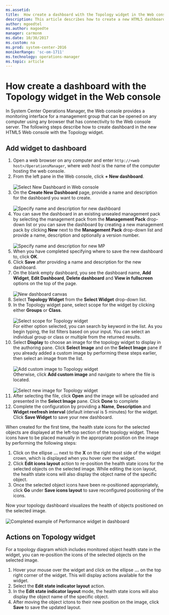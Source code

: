```yaml
---
ms.assetid: 
title:  How create a dashboard with the Topology widget in the Web console
description: This article describes how to create a new HTML5 dashboards in System Center Operations Manager with the Topology widget.  
author: mgoedtel
ms.author: magoedte
manager: carmonm
ms.date: 10/30/2017
ms.custom: na
ms.prod: system-center-2016
monikerRange: 'sc-om-1711'
ms.technology: operations-manager
ms.topic: article
---
```


# How create a dashboard with the Topology widget in the Web console
In System Center Operations Manager, the Web console provides a monitoring interface for a management group that can be opened on any computer using any browser that has connectivity to the Web console server. The following steps describe how to create dashboard in the new HTML5 Web console with the Topology widget.

## Add widget to dashboard

1. Open a web browser on any computer and enter `http://<web host>/OperationsManager`, where *web host* is the name of the computer hosting the web console. 
2. From the left pane in the Web console, click **+ New dashboard**.<br><br> ![Select New Dashboard in Web console](./media/create-web-dashboard-alerts/web-console-new-dashboard-01.png)<br>
3. On the **Create New Dashboard** page, provide a name and description for the dashboard you want to create.<br><br> ![Specify name and description for new dashboard](./media/create-web-dashboard-alerts/web-console-new-dashboard-02.png)<br> 
4. You can save the dashboard in an existing unsealed management pack by selecting the management pack from the **Management Pack** drop-down list or you can save the dashboard by creating a new management pack by clicking **New** next to the **Management Pack** drop-down list and provide a name, description and optionally a version number. <br><br>  ![Specify name and description for new MP](./media/create-web-dashboard-alerts/web-console-new-dashboard-03.png)<br> 
5. When you have completed specifying where to save the new dashboard to, click **OK**.
6. Click **Save** after providing a name and description for the new dashboard. 
7. On the blank empty dashboard, you see the dashboard name, **Add Widget**, **Edit Dashboard**, **Delete dashboard** and **View in fullscreen** options on the top of the page.<br><br> ![New dashboard canvas](./media/create-web-dashboard-alerts/web-console-new-dashboard-04.png)<br> 
8. Select **Topology Widget** from the **Select Widget** drop-down list.
9. In the Topology widget pane, select scope for the widget by clicking either **Groups** or **Class**.<br><br> ![Select scope for Topology widget](./media/create-web-dashboard-topology/web-console-new-dashboard-topology.png)<br>  For either option selected, you can search by keyword in the list.  As you begin typing, the list filters based on your input.  You can select an individual group or class or multiple from the returned results.
11. Select **Display** to choose an image for the topology widget to display in the authoring pane.  Click **Select Image** and on the **Select Image** pane if you already added a custom image by performing these steps earlier, then select an image from the list.<br><br> ![Add custom image to Topology widget](./media/create-web-dashboard-topology/web-console-new-dashboard-topology-01.png)<br>  Otherwise, click **Add custom image** and navigate to where the file is located.<br><br> ![Select new image for Topology widget](./media/create-web-dashboard-topology/web-console-new-dashboard-topology-02.png)<br>   
12. After selecting the file, click **Open** and the image will be uploaded and presented in the **Select Image** pane.  Click **Done** to complete 
13. Complete the configuration by providing a **Name**, **Description** and **Widget reefresh interval** (default interval is 5 minutes) for the widget.  Click **Save Widget** to save your new dashboard.  

When created for the first time, the health state icons for the selected objects are displayed at the left-top section of the topology widget. These icons have to be placed manually in the appropriate position on the image by performing the following steps:

1. Click on the ellipse **…** next to the **X** on the right most side of the widget crown, which is displayed when you hover over the widget.
2. Click **Edit icons layout** action to re-position the health state icons for the selected objects on the selected image. While editing the icon layout, the health state icons will also display the object name of the specific object.
3. Once the selected object icons have been re-positioned appropriately, click **Go** under **Save icons layout** to save reconfigured positioning of the icons.

Now your topology dashboard visualizes the health of objects positioned on the selected image.<br><br> ![Completed example of Performance widget in dashboard](./media/create-web-dashboard-topology/web-console-new-dashboard-topology-03.png)

## Actions on Topology widget
For a topology diagram which includes monitored object health state in the widget, you can re-position the icons of the selected objects on the selected image.

1. Hover your mouse over the widget and click on the ellipse **...** on the top right corner of the widget.  This will display actions available for the widget. 
2. Select the **Edit state indicator layout** action.
3. In the **Edit state indicator layout** mode, the health state icons will also display the object name of the specific object.
4. After moving the object ictons to their new position on the image, click **Save** to save the updated layout.


